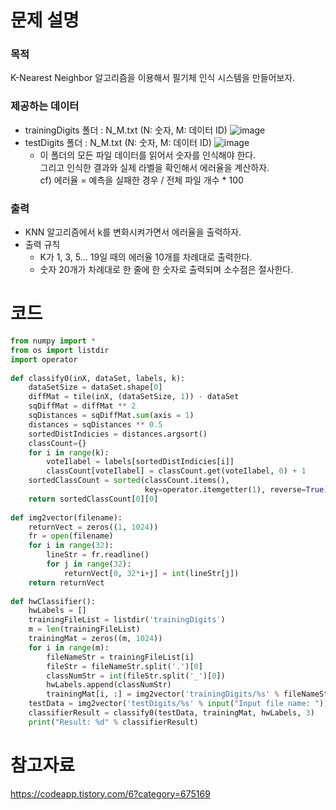 # 문제 설명
### 목적
K-Nearest Neighbor 알고리즘을 이용해서 필기체 인식 시스템을 만들어보자.
### 제공하는 데이터
- trainingDigits 폴더 : N_M.txt (N: 숫자, M: 데이터 ID)
  ![image](https://user-images.githubusercontent.com/50271884/107652462-f46ae200-6cc3-11eb-971f-61b5d71b93e8.png)
- testDigits 폴더 : N_M.txt (N: 숫자, M: 데이터 ID)
  ![image](https://user-images.githubusercontent.com/50271884/107652904-693e1c00-6cc4-11eb-81a7-2c620adc6d22.png)
    - 이 폴더의 모든 파일 데이터를 읽어서 숫자를 인식해야 한다.  
      그리고 인식한 결과와 실제 라벨을 확인해서 에러율을 계산하자.  
      cf) 에러율 = 예측을 실패한 경우 / 전체 파일 개수 * 100
### 출력
- KNN 알고리즘에서 k를 변화시켜가면서 에러율을 출력하자.
- 출력 규칙
  - K가 1, 3, 5... 19일 때의 에러율 10개를 차례대로 출력한다.
  - 숫자 20개가 차례대로 한 줄에 한 숫자로 출력되며 소수점은 절사한다.
  
# 코드
```python
from numpy import *
from os import listdir
import operator
 
def classify0(inX, dataSet, labels, k):
    dataSetSize = dataSet.shape[0]
    diffMat = tile(inX, (dataSetSize, 1)) - dataSet
    sqDiffMat = diffMat ** 2
    sqDistances = sqDiffMat.sum(axis = 1)
    distances = sqDistances ** 0.5
    sortedDistIndicies = distances.argsort()
    classCount={}
    for i in range(k):
        voteIlabel = labels[sortedDistIndicies[i]]
        classCount[voteIlabel] = classCount.get(voteIlabel, 0) + 1
    sortedClassCount = sorted(classCount.items(),
                              key=operator.itemgetter(1), reverse=True)
    return sortedClassCount[0][0]
  
def img2vector(filename):
    returnVect = zeros((1, 1024))
    fr = open(filename)
    for i in range(32):
        lineStr = fr.readline()
        for j in range(32):
            returnVect[0, 32*i+j] = int(lineStr[j])
    return returnVect
    
def hwClassifier():
    hwLabels = []
    trainingFileList = listdir('trainingDigits')
    m = len(trainingFileList)
    trainingMat = zeros((m, 1024))
    for i in range(m):
        fileNameStr = trainingFileList[i]
        fileStr = fileNameStr.split('.')[0]
        classNumStr = int(fileStr.split('_')[0])
        hwLabels.append(classNumStr)
        trainingMat[i, :] = img2vector('trainingDigits/%s' % fileNameStr)
    testData = img2vector('testDigits/%s' % input("Input file name: "))
    classifierResult = classify0(testData, trainingMat, hwLabels, 3)
    print("Result: %d" % classifierResult)

```
# 참고자료  
https://codeapp.tistory.com/6?category=675169
